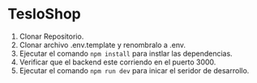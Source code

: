 # TesloShop

1. Clonar Repositorio.
2. Clonar archivo .env.template y renombralo a .env.
3. Ejecutar el comando `npm install` para instlar las dependencias.
4. Verificar que el backend este corriendo en el puerto 3000.
5. Ejecutar el comando `npm run dev` para inicar el seridor de desarrollo.
